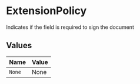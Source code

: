 # ExtensionPolicy

Indicates if the field is required to sign the document


## Values

| Name   | Value  |
| ------ | ------ |
| `None` | None   |